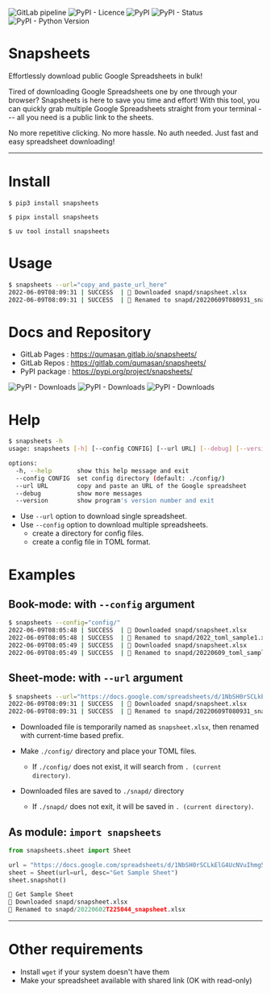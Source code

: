 ![GitLab pipeline](https://img.shields.io/gitlab/pipeline/qumasan/snapsheets?style=for-the-badge)
![PyPI - Licence](https://img.shields.io/pypi/l/snapsheets?style=for-the-badge)
![PyPI](https://img.shields.io/pypi/v/snapsheets?style=for-the-badge)
![PyPI - Status](https://img.shields.io/pypi/status/snapsheets?style=for-the-badge)
![PyPI - Python Version](https://img.shields.io/pypi/pyversions/snapsheets?style=for-the-badge)

# Snapsheets

Effortlessly download public Google Spreadsheets in bulk!

Tired of downloading Google Spreadsheets one by one through your browser? Snapsheets is here to save you time and effort! With this tool, you can quickly grab multiple Google Spreadsheets straight from your terminal --- all you need is a public link to the sheets. 

No more repetitive clicking. No more hassle. No auth needed. Just fast and easy spreadsheet downloading!

---

# Install

```console
$ pip3 install snapsheets
```

```console
$ pipx install snapsheets
```

```console
$ uv tool install snapsheets
```

# Usage

```bash
$ snapsheets --url="copy_and_paste_url_here"
2022-06-09T08:09:31 | SUCCESS  | 🤖 Downloaded snapd/snapsheet.xlsx
2022-06-09T08:09:31 | SUCCESS  | 🚀 Renamed to snapd/20220609T080931_snapsheet.xlsx
```

# Docs and Repository

- GitLab Pages : https://qumasan.gitlab.io/snapsheets/
- GitLab Repos : https://gitlab.com/qumasan/snapsheets/
- PyPI package : https://pypi.org/project/snapsheets/

![PyPI - Downloads](https://img.shields.io/pypi/dd/snapsheets?style=for-the-badge)
![PyPI - Downloads](https://img.shields.io/pypi/dw/snapsheets?style=for-the-badge)
![PyPI - Downloads](https://img.shields.io/pypi/dm/snapsheets?style=for-the-badge)

# Help

```bash
$ snapsheets -h
usage: snapsheets [-h] [--config CONFIG] [--url URL] [--debug] [--version]

options:
  -h, --help       show this help message and exit
  --config CONFIG  set config directory (default: ./config/)
  --url URL        copy and paste an URL of the Google spreadsheet
  --debug          show more messages
  --version        show program's version number and exit
```

- Use ``--url`` option to download single spreadsheet.
- Use ``--config`` option to download multiple spreadsheets.
  - create a directory for config files.
  - create a config file in TOML format.

# Examples

## Book-mode: with ``--config`` argument

```bash
$ snapsheets --config="config/"
2022-06-09T08:05:48 | SUCCESS  | 🤖 Downloaded snapd/snapsheet.xlsx
2022-06-09T08:05:48 | SUCCESS  | 🚀 Renamed to snapd/2022_toml_sample1.xlsx
2022-06-09T08:05:49 | SUCCESS  | 🤖 Downloaded snapd/snapsheet.xlsx
2022-06-09T08:05:49 | SUCCESS  | 🚀 Renamed to snapd/20220609_toml_sample3.csv
```

## Sheet-mode: with ``--url`` argument

```bash
$ snapsheets --url="https://docs.google.com/spreadsheets/d/1NbSH0rSCLkElG4UcNVuIhmg5EfjAk3t8TxiBERf6kBM/edit#gid=0"
2022-06-09T08:09:31 | SUCCESS  | 🤖 Downloaded snapd/snapsheet.xlsx
2022-06-09T08:09:31 | SUCCESS  | 🚀 Renamed to snapd/20220609T080931_snapsheet.xlsx
```

- Downloaded file is temporarily named as ``snapsheet.xlsx``, then renamed with current-time based prefix.

- Make ``./config/`` directory and place your TOML files.
  - If ``./config/`` does not exist, it will search from ``. (current directory)``.
- Downloaded files are saved to ``./snapd/`` directory
  - If ``./snapd/`` does not exit, it will be saved in ``. (current directory)``.

## As module: ``import snapsheets``

```python
from snapsheets.sheet import Sheet

url = "https://docs.google.com/spreadsheets/d/1NbSH0rSCLkElG4UcNVuIhmg5EfjAk3t8TxiBERf6kBM/edit#gid=0"
sheet = Sheet(url=url, desc="Get Sample Sheet")
sheet.snapshot()

📣 Get Sample Sheet
🤖 Downloaded snapd/snapsheet.xlsx
🚀 Renamed to snapd/20220602T225044_snapsheet.xlsx
```

---

# Other requirements

- Install ``wget`` if your system doesn't have them
- Make your spreadsheet available with shared link (OK with read-only)
